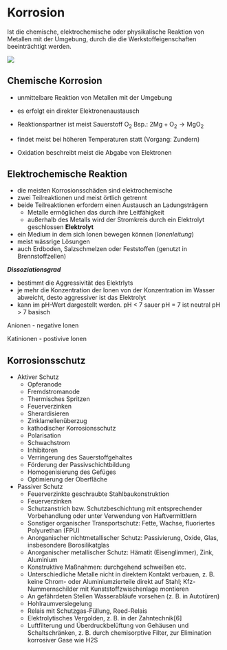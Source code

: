 # Korrosion
Ist die chemische, elektrochemische oder physikalische Reaktion von Metallen mit der Umgebung, durch die die Werkstoffeigenschaften beeinträchtigt werden.

![](https://upload.wikimedia.org/wikipedia/commons/thumb/9/92/Rost.jpg/1920px-Rost.jpg)

## Chemische Korrosion

- unmittelbare Reaktion von Metallen mit der Umgebung
- es erfolgt ein direkter Elektronenaustausch
- Reaktionspartner ist meist Sauerstoff $\text{O}_2$
Bsp.:
 $2\text{Mg}+\text{O}_2\rightarrow \text{MgO}_2$
 
- findet meist bei höheren Temperaturen statt (Vorgang: Zundern)
- Oxidation beschreibt meist die Abgabe von Elektronen

## Elektrochemische Reaktion
- die meisten Korrosionsschäden sind elektrochemische
- zwei Teilreaktionen und meist örtlich getrennt
- beide Teilreaktionen erfordern einen Austausch an Ladungsträgern
    - Metalle ermöglichen das durch ihre Leitfähigkeit
    - außerhalb des Metalls wird der Stromkreis durch ein Elektrolyt geschlossen
**Elektrolyt**
- ein Medium in dem sich Ionen bewegen können (_Ionenleitung_)
- meist wässrige Lösungen 
- auch Erdboden, Salzschmelzen oder Feststoffen (genutzt in Brennstoffzellen)

**_Dissoziationsgrad_**
- bestimmt die Aggressivität des Elektrlyts
- je mehr die Konzentration der Ionen von der Konzentration im Wasser abweicht, desto aggressiver ist das Elektrolyt
- kann im pH-Wert dargestellt werden. 
pH < 7 sauer
pH = 7 ist neutral
pH > 7 basisch

Anionen - negative Ionen

Katinionen - postivive Ionen

[](https://upload.wikimedia.org/wikipedia/commons/c/c7/Galvanische_Zelle_2009-02-08.svg)



## Korrosionsschutz

- Aktiver Schutz
    - Opferanode
    - Fremdstromanode
    - Thermisches Spritzen
    - Feuerverzinken
    - Sherardisieren
    - Zinklamellenüberzug
    - kathodischer Korrosionsschutz
    - Polarisation
    - Schwachstrom
    - Inhibitoren
    - Verringerung des Sauerstoffgehaltes
    - Förderung der Passivschichtbildung
    - Homogenisierung des Gefüges
    - Optimierung der Oberfläche
- Passiver Schutz
    - Feuerverzinkte geschraubte Stahlbaukonstruktion
    - Feuerverzinken
    - Schutzanstrich bzw. Schutzbeschichtung mit entsprechender Vorbehandlung oder unter Verwendung von Haftvermittlern
    - Sonstiger organischer Transportschutz: Fette, Wachse, fluoriertes Polyurethan (FPU)
    - Anorganischer nichtmetallischer Schutz: Passivierung, Oxide, Glas, insbesondere Borosilikatglas
    - Anorganischer metallischer Schutz: Hämatit (Eisenglimmer), Zink, Aluminium
    - Konstruktive Maßnahmen: durchgehend schweißen etc.
    - Unterschiedliche Metalle nicht in direktem Kontakt verbauen, z. B. keine Chrom- oder Aluminiumzierteile direkt auf Stahl; Kfz-Nummernschilder mit Kunststoffzwischenlage montieren
    - An gefährdeten Stellen Wasserabläufe vorsehen (z. B. in Autotüren)
    - Hohlraumversiegelung
    - Relais mit Schutzgas-Füllung, Reed-Relais
    - Elektrolytisches Vergolden, z. B. in der Zahntechnik[6]
    - Luftfilterung und Überdruckbelüftung von Gehäusen und Schaltschränken, z. B. durch chemisorptive Filter, zur Elimination korrosiver Gase wie H2S